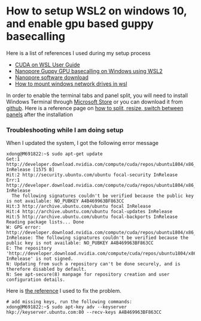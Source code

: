 # How to setup WSL2 on windows 10, and enable gpu based guppy basecalling
Here is a list of references I used during my setup process

- [CUDA on WSL User Guide](https://docs.nvidia.com/cuda/wsl-user-guide/index.html)  
- [Nanopore Guppy GPU basecalling on Windows using WSL2](https://hackmd.io/@Miles/rkYKDHPsO)  
- [Nanopore software download](https://community.nanoporetech.com/downloads)  
- [How to mount windows network drives in wsl](https://www.public-health.uiowa.edu/it/support/kb48568/)

In order to enable the terminal tabs and panel split, you will need to install Windows Terminal through [Microsoft Store](https://apps.microsoft.com/store/detail/windows-terminal/9N0DX20HK701?hl=en-au&gl=AU) or you can download it from [github](https://github.com/microsoft/terminal). Here is a reference page on [how to split, resize, switch between panels](https://docs.microsoft.com/en-us/windows/terminal/panes) after the installation

### Troubleshooting while I am doing setup

When I updated the system, I got the following error message

```
xdong@M691822:~$ sudo apt-get update
Get:1 http://developer.download.nvidia.com/compute/cuda/repos/ubuntu1804/x86_64  InRelease [1575 B]
Hit:2 http://security.ubuntu.com/ubuntu focal-security InRelease
Err:1 http://developer.download.nvidia.com/compute/cuda/repos/ubuntu1804/x86_64  InRelease
  The following signatures couldn't be verified because the public key is not available: NO_PUBKEY A4B469963BF863CC
Hit:3 http://archive.ubuntu.com/ubuntu focal InRelease
Hit:4 http://archive.ubuntu.com/ubuntu focal-updates InRelease
Hit:5 http://archive.ubuntu.com/ubuntu focal-backports InRelease
Reading package lists... Done
W: GPG error: http://developer.download.nvidia.com/compute/cuda/repos/ubuntu1804/x86_64  InRelease: The following signatures couldn't be verified because the public key is not available: NO_PUBKEY A4B469963BF863CC
E: The repository 'http://developer.download.nvidia.com/compute/cuda/repos/ubuntu1804/x86_64  InRelease' is not signed.
N: Updating from such a repository can't be done securely, and is therefore disabled by default.
N: See apt-secure(8) manpage for repository creation and user configuration details.
```

Here is [the reference](https://chrisjean.com/fix-apt-get-update-the-following-signatures-couldnt-be-verified-because-the-public-key-is-not-available/) I used to fix the problem.   
```
# add missing keys, run the following commands:
xdong@M691822:~$ sudo apt-key adv --keyserver hkp://keyserver.ubuntu.com:80 --recv-keys A4B469963BF863CC
```


